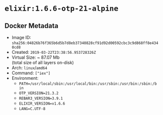 # `elixir:1.6.6-otp-21-alpine`

## Docker Metadata

- Image ID: `sha256:04826b76f365b6d5b7d8eb37340828cf91d92d00592cbc3c9d868ff8e4340cd8`
- Created: `2019-03-22T23:38:56.953728326Z`
- Virtual Size: ~ 87.07 Mb  
  (total size of all layers on-disk)
- Arch: `linux`/`amd64`
- Command: `["iex"]`
- Environment:
  - `PATH=/usr/local/sbin:/usr/local/bin:/usr/sbin:/usr/bin:/sbin:/bin`
  - `OTP_VERSION=21.3.2`
  - `REBAR3_VERSION=3.9.1`
  - `ELIXIR_VERSION=v1.6.6`
  - `LANG=C.UTF-8`
